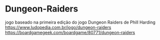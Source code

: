 # Dungeon-Raiders
jogo baseado na primeira edição do jogo Dungeon Raiders de Phill Harding<br>
https://www.ludopedia.com.br/jogo/dungeon-raiders<br>
https://boardgamegeek.com/boardgame/80771/dungeon-raiders
